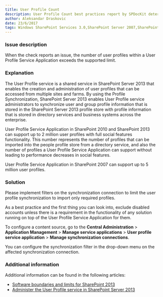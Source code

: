 ```yaml
---
title: User Profile Count 
description: User Profile Count best practices report by SPDocKit determines whether the number of user profiles within a User Profile Service Application exceeds the supported limit.
author: Aleksandar Draskovic 
date: 23/6/2017
tags: Windows SharePoint Services 3.0,SharePoint Server 2007,SharePoint Foundation 2010,SharePoint Server 2010,SharePoint Foundation 2013,SharePoint Server 2013,SharePoint Server 2016
---
```

### Issue description
When the check reports an issue, the number of user profiles within a User Profile Service Application exceeds the supported limit.
### Explanation
The User Profile service is a shared service in SharePoint Server 2013 that enables the creation and administration of user profiles that can be accessed from multiple sites and farms. By using the Profile Synchronization, SharePoint Server 2013 enables User Profile service administrators to synchronize user and group profile information that is stored in the SharePoint Server 2013 profile store with profile information that is stored in directory services and business systems across the enterprise.

User Profile Service Application in SharePoint 2010 and SharePoint 2013 can support up to 2 million user profiles with full social features functionality. This number represents the number of profiles that can be imported into the people profile store from a directory service, and also the number of profiles a User Profile Service Application can support without leading to performance decreases in social features.

User Profile Service Application in SharePoint 2007 can support up to 5 million user profiles.
### Solution
Please implement filters on the synchronization connection to limit the user profile synchronization to import only required profiles. 

As a best practice and the first thing you can look into, exclude disabled accounts unless there is a requirement in the functionality of any solution running on top of the User Profile Service Application for them.

 To configure a content source, go to the **Central Administration** > **Application Management** > **Manage service applications** > **User profile service application** > **Manage synchronization connections**. 
 
 You can configure the synchronization filter in the drop-down menu on the affected synchronization connection.
 ### Additional information 
 Additional information can be found in the following articles:
 * [Software boundaries and limits for SharePoint 2013](https://technet.microsoft.com/en-us/library/cc262787.aspx)
 * [Administer the User Profile service in SharePoint Server 2013](https://technet.microsoft.com/en-us/library/ee721050.aspx)